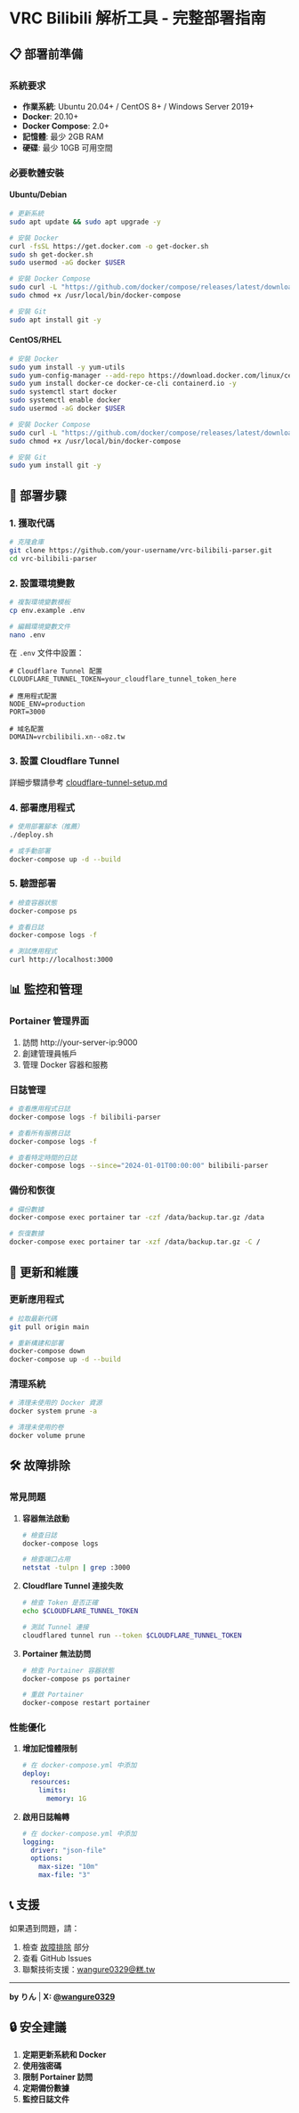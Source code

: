 # VRC Bilibili 解析工具 - 完整部署指南

## 📋 部署前準備

### 系統要求

- **作業系統**: Ubuntu 20.04+ / CentOS 8+ / Windows Server 2019+
- **Docker**: 20.10+
- **Docker Compose**: 2.0+
- **記憶體**: 最少 2GB RAM
- **硬碟**: 最少 10GB 可用空間

### 必要軟體安裝

#### Ubuntu/Debian

```bash
# 更新系統
sudo apt update && sudo apt upgrade -y

# 安裝 Docker
curl -fsSL https://get.docker.com -o get-docker.sh
sudo sh get-docker.sh
sudo usermod -aG docker $USER

# 安裝 Docker Compose
sudo curl -L "https://github.com/docker/compose/releases/latest/download/docker-compose-$(uname -s)-$(uname -m)" -o /usr/local/bin/docker-compose
sudo chmod +x /usr/local/bin/docker-compose

# 安裝 Git
sudo apt install git -y
```

#### CentOS/RHEL

```bash
# 安裝 Docker
sudo yum install -y yum-utils
sudo yum-config-manager --add-repo https://download.docker.com/linux/centos/docker-ce.repo
sudo yum install docker-ce docker-ce-cli containerd.io -y
sudo systemctl start docker
sudo systemctl enable docker
sudo usermod -aG docker $USER

# 安裝 Docker Compose
sudo curl -L "https://github.com/docker/compose/releases/latest/download/docker-compose-$(uname -s)-$(uname -m)" -o /usr/local/bin/docker-compose
sudo chmod +x /usr/local/bin/docker-compose

# 安裝 Git
sudo yum install git -y
```

## 🚀 部署步驟

### 1. 獲取代碼

```bash
# 克隆倉庫
git clone https://github.com/your-username/vrc-bilibili-parser.git
cd vrc-bilibili-parser
```

### 2. 設置環境變數

```bash
# 複製環境變數模板
cp env.example .env

# 編輯環境變數文件
nano .env
```

在 `.env` 文件中設置：

```env
# Cloudflare Tunnel 配置
CLOUDFLARE_TUNNEL_TOKEN=your_cloudflare_tunnel_token_here

# 應用程式配置
NODE_ENV=production
PORT=3000

# 域名配置
DOMAIN=vrcbilibili.xn--o8z.tw
```

### 3. 設置 Cloudflare Tunnel

詳細步驟請參考 [cloudflare-tunnel-setup.md](cloudflare-tunnel-setup.md)

### 4. 部署應用程式

```bash
# 使用部署腳本（推薦）
./deploy.sh

# 或手動部署
docker-compose up -d --build
```

### 5. 驗證部署

```bash
# 檢查容器狀態
docker-compose ps

# 查看日誌
docker-compose logs -f

# 測試應用程式
curl http://localhost:3000
```

## 📊 監控和管理

### Portainer 管理界面

1. 訪問 http://your-server-ip:9000
2. 創建管理員帳戶
3. 管理 Docker 容器和服務

### 日誌管理

```bash
# 查看應用程式日誌
docker-compose logs -f bilibili-parser

# 查看所有服務日誌
docker-compose logs -f

# 查看特定時間的日誌
docker-compose logs --since="2024-01-01T00:00:00" bilibili-parser
```

### 備份和恢復

```bash
# 備份數據
docker-compose exec portainer tar -czf /data/backup.tar.gz /data

# 恢復數據
docker-compose exec portainer tar -xzf /data/backup.tar.gz -C /
```

## 🔄 更新和維護

### 更新應用程式

```bash
# 拉取最新代碼
git pull origin main

# 重新構建和部署
docker-compose down
docker-compose up -d --build
```

### 清理系統

```bash
# 清理未使用的 Docker 資源
docker system prune -a

# 清理未使用的卷
docker volume prune
```

## 🛠️ 故障排除

### 常見問題

1. **容器無法啟動**
   ```bash
   # 檢查日誌
   docker-compose logs
   
   # 檢查端口占用
   netstat -tulpn | grep :3000
   ```

2. **Cloudflare Tunnel 連接失敗**
   ```bash
   # 檢查 Token 是否正確
   echo $CLOUDFLARE_TUNNEL_TOKEN
   
   # 測試 Tunnel 連接
   cloudflared tunnel run --token $CLOUDFLARE_TUNNEL_TOKEN
   ```

3. **Portainer 無法訪問**
   ```bash
   # 檢查 Portainer 容器狀態
   docker-compose ps portainer
   
   # 重啟 Portainer
   docker-compose restart portainer
   ```

### 性能優化

1. **增加記憶體限制**
   ```yaml
   # 在 docker-compose.yml 中添加
   deploy:
     resources:
       limits:
         memory: 1G
   ```

2. **啟用日誌輪轉**
   ```yaml
   # 在 docker-compose.yml 中添加
   logging:
     driver: "json-file"
     options:
       max-size: "10m"
       max-file: "3"
   ```

## 📞 支援

如果遇到問題，請：

1. 檢查 [故障排除](#故障排除) 部分
2. 查看 GitHub Issues
3. 聯繫技術支援：wangure0329@糕.tw

---

**by りん** | **X: [@wangure0329](https://x.com/wangure0329)**

## 🔒 安全建議

1. **定期更新系統和 Docker**
2. **使用強密碼**
3. **限制 Portainer 訪問**
4. **定期備份數據**
5. **監控日誌文件**
